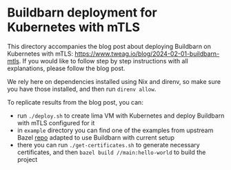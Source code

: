 # Buildbarn deployment for Kubernetes with mTLS

This directory accompanies the blog post about deploying Buildbarn on
Kubernetes with mTLS: https://www.tweag.io/blog/2024-02-01-buildbarn-mtls.
If you would like to follow step by step instructions with all explanations,
please follow the blog post.

We rely here on dependencies installed using Nix and direnv, so make sure you
have those installed, and then run `direnv allow`.

To replicate results from the blog post, you can:

- run `./deploy.sh` to create lima VM with Kubernetes and deploy Buildbarn with
  mTLS configured for it
- in `example` directory you can find one of the examples from upstream Bazel
  [repo](https://github.com/bazelbuild/examples/tree/main/cpp-tutorial/stage1)
  adapted to use Buildbarn with current setup
- there you can run `./get-certificates.sh` to generate necessary certificates,
  and then `bazel build //main:hello-world` to build the project
